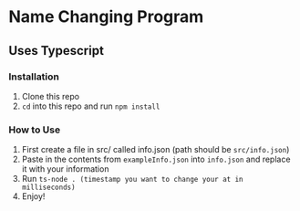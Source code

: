 # Name Changing Program

## Uses Typescript

### Installation

1. Clone this repo
2. `cd` into this repo and run `npm install`

### How to Use

1. First create a file in src/ called info.json (path should be `src/info.json`)
2. Paste in the contents from `exampleInfo.json` into `info.json` and replace it with your information
3. Run `ts-node . (timestamp you want to change your at in milliseconds)`
4. Enjoy!

